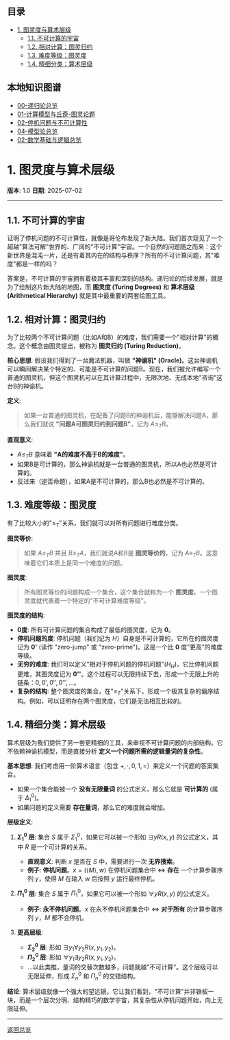 <!-- 本地目录区块 -->
## 目录

- [1. 图灵度与算术层级](#1-图灵度与算术层级)
  - [1.1. 不可计算的宇宙](#11-不可计算的宇宙)
  - [1.2. 相对计算：图灵归约](#12-相对计算图灵归约)
  - [1.3. 难度等级：图灵度](#13-难度等级图灵度)
  - [1.4. 精细分类：算术层级](#14-精细分类算术层级)

<!-- 本地知识图谱区块 -->
## 本地知识图谱

- [00-递归论总览](./00-递归论总览.md)
- [01-计算模型与丘奇-图灵论题](./01-计算模型与丘奇-图灵论题.md)
- [02-停机问题与不可计算性](./02-停机问题与不可计算性.md)
- [04-模型论总览](../04-模型论/00-模型论总览.md)
- [02-数学基础与逻辑总览](../00-数学基础与逻辑总览.md)

# 1. 图灵度与算术层级

**版本**: 1.0
**日期**: 2025-07-02

---

## 1.1. 不可计算的宇宙

证明了停机问题的不可计算性，就像是哥伦布发现了新大陆。我们首次窥见了一个超越"算法可解"世界的、广阔的"不可计算"宇宙。一个自然的问题随之而来：这个新世界是混沌一片，还是有着其内在的结构与秩序？所有的不可计算问题，其"难度"都是一样的吗？

答案是，不可计算的宇宙拥有着极其丰富和深刻的结构。递归论的后续发展，就是为了绘制这片新大陆的地图，而 **图灵度 (Turing Degrees)** 和 **算术层级 (Arithmetical Hierarchy)** 就是其中最重要的两套绘图工具。

## 1.2. 相对计算：图灵归约

为了比较两个不可计算问题（比如A和B）的难度，我们需要一个"相对计算"的概念。这个概念由图灵提出，被称为 **图灵归约 (Turing Reduction)**。

**核心思想**:
假设我们得到了一台魔法机器，叫做 **"神谕机" (Oracle)**。这台神谕机可以瞬间解决某个特定的、可能是不可计算的问题B。现在，我们被允许编写一个普通的图灵机，但这个图灵机可以在其计算过程中，无限次地、无成本地"咨询"这台B的神谕机。

**定义**:
> 如果一台普通的图灵机，在配备了问题B的神谕机后，能够解决问题A，那么我们就说 **"问题A可图灵归约到问题B"**，记为 $A \le_T B$。

**直观意义**:

- $A \le_T B$ 意味着 **"A的难度不高于B的难度"**。
- 如果B是可计算的，那么神谕机就是一台普通的图灵机，所以A也必然是可计算的。
- 反过来（逆否命题），如果A是不可计算的，那么B也必然是不可计算的。

## 1.3. 难度等级：图灵度

有了比较大小的"$\le_T$"关系，我们就可以对所有问题进行难度分类。

**图灵等价**:
> 如果 $A \le_T B$ 并且 $B \le_T A$，我们就说A和B是 **图灵等价的**，记为 $A \equiv_T B$。这意味着它们本质上是同一个难度的问题。

**图灵度**:
> 所有图灵等价的问题构成一个集合，这个集合就称为一个 **图灵度**。一个图灵度就代表着一个特定的"不可计算难度等级"。

**图灵度的结构**:

- **0度**: 所有可计算问题的集合构成了最低的图灵度，记为 **0**。
- **停机问题的度**: 停机问题（我们记为 $H$）自身是不可计算的，它所在的图灵度记为 **0'** (读作 "zero-jump" 或 "zero-prime")。这是一个比 **0** 度"更高"的难度等级。
- **无穷的难度**: 我们可以定义"相对于停机问题的停机问题"($H_H$)，它比停机问题更难，其图灵度记为 **0''**。这个过程可以无限持续下去，形成一个无限上升的链条：$0, 0', 0'', 0''', \dots$。
- **复杂的结构**: 整个图灵度的集合，在"$\le_T$"关系下，形成一个极其复杂的偏序结构。例如，可以证明存在两个图灵度，它们是无法相互比较的。

## 1.4. 精细分类：算术层级

算术层级为我们提供了另一套更精细的工具，来审视不可计算问题的内部结构。它不依赖神谕机模型，而是直接分析 **定义一个问题所需的逻辑量词的复杂性**。

**基本思想**:
我们考虑用一阶算术语言（包含 $+, \cdot, 0, 1, =$）来定义一个问题的答案集合。

- 如果一个集合能被一个 **没有无限量词** 的公式定义，那么它就是 **可计算的** (属于 $\Delta_1^0$)。
- 如果问题的定义需要 **存在量词**，那么它的难度就会增加。

**层级定义**:

1. **$\Sigma_1^0$ 层**: 集合 $S$ 属于 $\Sigma_1^0$，如果它可以被一个形如 $\exists y R(x, y)$ 的公式定义，其中 $R$ 是一个可计算的关系。
    - **直观意义**: 判断 $x$ 是否在 $S$ 中，需要进行一次 **无界搜索**。
    - **例子**: **停机问题**。$x = (\langle M \rangle, w)$ 在停机问题集合中 $\iff$ **存在** 一个计算步骤序列 $y$，使得 $M$ 在输入 $w$ 后按照 $y$ 运行最终停机。

2. **$\Pi_1^0$ 层**: 集合 $S$ 属于 $\Pi_1^0$，如果它可以被一个形如 $\forall y R(x, y)$ 的公式定义。
    - **例子**: **永不停机问题**。$x$ 在永不停机问题集合中 $\iff$ **对于所有** 的计算步骤序列 $y$，$M$ 都不会停机。

3. **更高层级**:
    - **$\Sigma_2^0$ 层**: 形如 $\exists y_1 \forall y_2 R(x, y_1, y_2)$。
    - **$\Pi_2^0$ 层**: 形如 $\forall y_1 \exists y_2 R(x, y_1, y_2)$。
    - ...以此类推，量词的交替次数越多，问题就越"不可计算"。这个层级可以无限延伸，形成 $\Sigma_n^0$ 和 $\Pi_n^0$ 的交错结构。

**结论**:
算术层级就像一个强大的望远镜，它让我们看到，"不可计算"并非铁板一块，而是一个层次分明、结构精巧的数学宇宙，其复杂性从停机问题开始，向上无限延伸。

---
[返回总览](./00-递归论总览.md)
